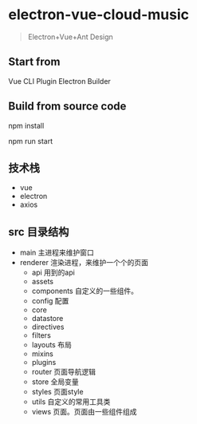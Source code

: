 # electron-vue-cloud-music

> Electron+Vue+Ant Design 

## Start from 

Vue CLI Plugin Electron Builder

## Build from source code

npm install 

npm run start

## 技术栈

- vue
- electron
- axios

## src 目录结构

- main 主进程来维护窗口
- renderer 渲染进程，来维护一个个的页面
  - api  用到的api
  - assets
  - components 自定义的一些组件。
  - config  配置
  - core
  - datastore
  - directives 
  - filters  
  - layouts 布局
  - mixins 
  - plugins 
  - router 页面导航逻辑
  - store  全局变量
  - styles 页面style
  - utils 自定义的常用工具类
  - views 页面。页面由一些组件组成
